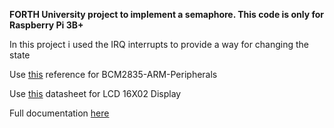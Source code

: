 **FORTH University project to implement a semaphore. This code is only for Raspberry Pi 3B+**

In this project i used the IRQ interrupts to provide a way for changing the state

Use [this](https://www.raspberrypi.org/app/uploads/2012/02/BCM2835-ARM-Peripherals.pdf) reference for BCM2835-ARM-Peripherals

Use [this](https://www.openhacks.com/uploadsproductos/eone-1602a1.pdf) datasheet for LCD 16X02 Display

Full documentation [here](https://github.com/giuseppe-terrasi/raspberrypi-semaphore-forth/tree/master/docs)
